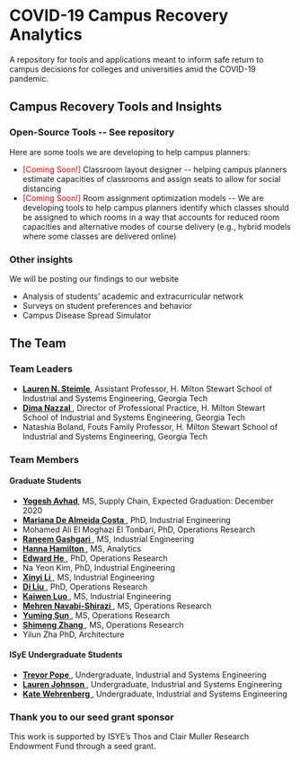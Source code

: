 # COVID-19 Campus Recovery Analytics
A repository for tools and applications meant to inform safe return to campus decisions for colleges and universities amid the COVID-19 pandemic. 


## Campus Recovery Tools and Insights

### Open-Source Tools -- See repository
Here are some tools we are developing to help campus planners:

* <span style="color:red"> [Coming Soon!] </span> Classroom layout designer -- helping campus planners estimate capacities of classrooms and assign seats to allow for social distancing
* <span style="color:red"> [Coming Soon!] </span> Room assignment optimization models   -- We are developing tools to help campus planners identify which classes should be assigned to which rooms in a way that accounts for reduced room capacities and alternative modes of course delivery (e.g., hybrid models where some classes are delivered online)

### Other insights
We will be posting our findings to our website

* Analysis of students’ academic and extracurricular network
* Surveys on student preferences and behavior
* Campus Disease Spread Simulator





## The Team

### Team Leaders
* <b> <a href="http://pwp.gatech.edu/steimle/"> Lauren N. Steimle</a></b>, Assistant Professor, H. Milton Stewart School of Industrial and Systems Engineering, Georgia Tech
* <b> <a href="http://pwp.gatech.edu/dima-nazzal/"> Dima Nazzal </a></b> , Director of Professional Practice, H. Milton Stewart School of Industrial and Systems Engineering, Georgia Tech
* Natashia Boland, Fouts Family Professor, H. Milton Stewart School of Industrial and Systems Engineering, Georgia Tech


### Team Members

#### Graduate Students
* <b> <a href="www.linkedin.com/in/yogesh-avhad"> Yogesh Avhad</a></b>, MS, Supply Chain, Expected Graduation: December 2020
* <b> <a href="www.linkedin.com/in/mariana-de-almeida-costa"> Mariana De Almeida Costa </a> </b>, PhD, Industrial Engineering
* Mohamed Ali El Moghazi El Tonbari, PhD, Operations Research
* <b> <a href="http://rgashgari.mystrikingly.com/"> Raneem Gashgari </a> </b>, MS, Industrial Engineering
* <b> <a href="https://www.linkedin.com/in/hanna-hamilton-398874110/"> Hanna Hamilton </a> </b>, MS, Analytics
* <b> <a href="https://www.linkedin.com/in/edward-he-68801312a/"> Edward He </a> </b>, PhD, Operations Research 
* Na Yeon Kim, PhD, Industrial Engineering
* <b> <a href="https://www.linkedin.com/in/xinyi-li-329a9419b"> Xinyi Li </a> </b>, MS, Industrial Engineering
* <b> <a href="https://www.linkedin.com/in/di-liu-8b9831112/"> Di Liu </a> </b>, PhD, Operations Research 
* <b> <a href="https://www.linkedin.com/in/kaiwen-kevin-luo-2893aa17b/"> Kaiwen Luo </a> </b>, MS, Industrial Engineering
* <b> <a href="http://linkedin.com/in/mehran-navabi-157a9559"> Mehren Navabi-Shirazi </a> </b>, MS, Operations Research
* <b> <a href="linkedin.com/in/yuming-sun-573901151"> Yuming Sun </a> </b>, MS, Operations Research
* <b> <a href="https://www.linkedin.com/in/shimeng-zhang146a94149/"> Shimeng Zhang </a> </b>, MS, Operations Research
* Yilun Zha PhD, Architecture

#### ISyE Undergraduate Students
* <b> <a href="https://github.com/trevor-pope"> Trevor Pope </a> </b>, Undergraduate, Industrial and Systems Engineering
* <b> <a href="https://www.linkedin.com/in/laurenashleigh/"> Lauren Johnson </a> </b>, Undergraduate, Industrial and Systems Engineering
* <b> <a href="linkedin.com/in/katherine-anne-wehrenberg/"> Kate Wehrenberg </a> </b>, Undergraduate, Industrial and Systems Engineering


### Thank you to our seed grant sponsor
This work is supported by ISYE’s Thos and Clair Muller Research Endowment Fund through a seed grant.


